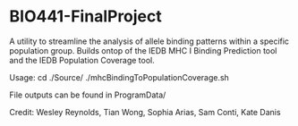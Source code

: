 # BIO441-FinalProject

A utility to streamline the analysis of allele binding patterns within a specific population group.
Builds ontop of the IEDB MHC I Binding Prediction tool and the IEDB Population Coverage tool.

Usage:
cd ./Source/
./mhcBindingToPopulationCoverage.sh

File outputs can be found in ProgramData/

Credit:
Wesley Reynolds, Tian Wong, Sophia Arias, Sam Conti, Kate Danis